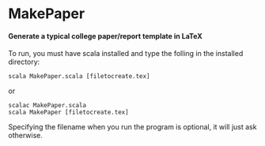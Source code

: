 # MakePaper
#### Generate a typical college paper/report template in LaTeX

To run, you must have scala installed and type the folling in the installed directory:

`scala MakePaper.scala [filetocreate.tex]`

or

```
scalac MakePaper.scala
scala MakePaper [filetocreate.tex]
```

Specifying the filename when you run the program is optional, it will just ask otherwise.
